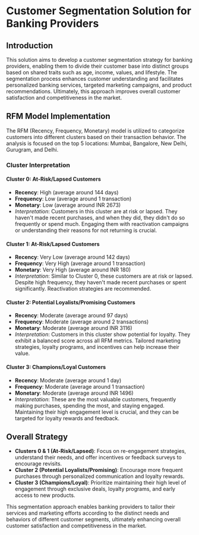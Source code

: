  

# Customer Segmentation Solution for Banking Providers

## Introduction
This solution aims to develop a customer segmentation strategy for banking providers, enabling them to divide their customer base into distinct groups based on shared traits such as age, income, values, and lifestyle. The segmentation process enhances customer understanding and facilitates personalized banking services, targeted marketing campaigns, and product recommendations. Ultimately, this approach improves overall customer satisfaction and competitiveness in the market.

## RFM Model Implementation
The RFM (Recency, Frequency, Monetary) model is utilized to categorize customers into different clusters based on their transaction behavior. The analysis is focused on the top 5 locations: Mumbai, Bangalore, New Delhi, Gurugram, and Delhi.

### Cluster Interpretation

#### Cluster 0: At-Risk/Lapsed Customers
- **Recency**: High (average around 144 days)
- **Frequency**: Low (average around 1 transaction)
- **Monetary**: Low (average around INR 2673)
- *Interpretation*: Customers in this cluster are at risk or lapsed. They haven't made recent purchases, and when they did, they didn't do so frequently or spend much. Engaging them with reactivation campaigns or understanding their reasons for not returning is crucial.

#### Cluster 1: At-Risk/Lapsed Customers
- **Recency**: Very Low (average around 142 days)
- **Frequency**: Very High (average around 1 transaction)
- **Monetary**: Very High (average around INR 180)
- *Interpretation*: Similar to Cluster 0, these customers are at risk or lapsed. Despite high frequency, they haven't made recent purchases or spent significantly. Reactivation strategies are recommended.

#### Cluster 2: Potential Loyalists/Promising Customers
- **Recency**: Moderate (average around 97 days)
- **Frequency**: Moderate (average around 2 transactions)
- **Monetary**: Moderate (average around INR 3116)
- *Interpretation*: Customers in this cluster show potential for loyalty. They exhibit a balanced score across all RFM metrics. Tailored marketing strategies, loyalty programs, and incentives can help increase their value.

#### Cluster 3: Champions/Loyal Customers
- **Recency**: Moderate (average around 1 day)
- **Frequency**: Moderate (average around 1 transaction)
- **Monetary**: Moderate (average around INR 1496)
- *Interpretation*: These are the most valuable customers, frequently making purchases, spending the most, and staying engaged. Maintaining their high engagement level is crucial, and they can be targeted for loyalty rewards and feedback.

## Overall Strategy
- **Clusters 0 & 1 (At-Risk/Lapsed)**: Focus on re-engagement strategies, understand their needs, and offer incentives or feedback surveys to encourage revisits.
- **Cluster 2 (Potential Loyalists/Promising)**: Encourage more frequent purchases through personalized communication and loyalty rewards.
- **Cluster 3 (Champions/Loyal)**: Prioritize maintaining their high level of engagement through exclusive deals, loyalty programs, and early access to new products.

This segmentation approach enables banking providers to tailor their services and marketing efforts according to the distinct needs and behaviors of different customer segments, ultimately enhancing overall customer satisfaction and competitiveness in the market.
